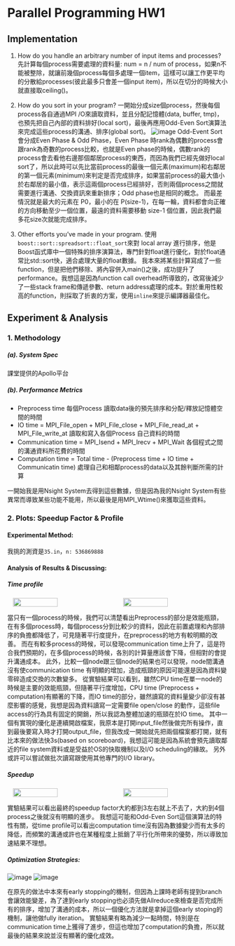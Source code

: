 # Parallel Programming HW1

## Implementation
1. How do you handle an arbitrary number of input items and processes?
先計算每個process需要處理的資料量: num = n / num of process，如果n不能被整除，就讓前幾個process每個多處理一個item，這樣可以讓工作更平均的分散給processes(彼此最多只會差一個input item)，所以在切分的時候大小就直接取ceiling()。

2. How do you sort in your program?
一開始分成size個process，然後每個process各自通過MPI /O來讀取資料，並且分配記憶體(data, buffer, tmp)，也預先把自己內部的資料排好(local sort)，最後再應用Odd-Even Sort演算法來完成這些process的溝通、排序(global sort)。 
![image](https://hackmd.io/_uploads/Byg9AWhlJl.png)
Odd-Event Sort 會分成Even Phase & Odd Phase，Even Phase 時rank為偶數的process會跟rank為奇數的process比較，也就是Even phase的時候，偶數rank的process會去看他右邊那個鄰居process的東西，而因為我們已經先做好local sort了，所以此時可以先比當前process的最後一個元素(maximum)和右鄰居的第一個元素(minimum)來判定是否完成排序，如果當前process的最大值小於右鄰居的最小值，表示這兩個process已經排好，否則兩個process之間就需要進行溝通、交換資訊來重新排序；Odd phase也是相同的概念。
而最差情況就是最大的元素在 P0，最小的在 P(size-1)，在每一輪，資料都會向正確的方向移動至少一個位置，最遠的資料需要移動 size-1 個位置，因此我們最多花size次就能完成排序。

3. Other efforts you’ve made in your program.
使用`boost::sort::spreadsort::float_sort`來對 local array 進行排序，他是Boost函式庫中一個特殊的排序演算法，專門針對float進行優化，對於float通常比std::sort快，適合處理大量的float數據。
我本來將某些計算寫成了一些function，但是把他們移除、將內容併入main()之後，成功提升了performance。我想這是因為function call overhead所導致的，改寫後減少了一些stack frame和傳遞參數、return address處理的成本。對於重用性較高的function，則採取了折衷的方案，使用`inline`來提示編譯器最佳化。

## Experiment & Analysis
### 1. Methodology
##### (a). System Spec
課堂提供的Apollo平台
##### (b). Performance Metrics
- Preprocess time 每個Process 讀取data後的預先排序和分配/釋放記憶體空間的時間 
- IO time = MPI_File_open + MPI_File_close + MPI_File_read_at + MPI_File_write_at 讀取和寫入各個Process 自己資料的時間
- Communication time = MPI_Isend + MPI_Irecv + MPI_Wait 各個程式之間的溝通資料所花費的時間
- Computation time = Total time - (Preprocess time + IO time + Communicatin time) 處理自己和相鄰process的data以及其餘判斷所需的計算

一開始我是用Nsight System去得到這些數據，但是因為我的Nsight System有些異常而導致某些功能不能用，所以最後是用MPI_Wtime()來獲取這些資料。
### 2. Plots: Speedup Factor & Profile
#### Experimental Method: 
我挑的測資是`35.in`，`n: 536869888`
#### Analysis of Results & Discussing:
##### Time profile
<div style="display: flex; justify-content: space-around;">
    <img src="https://hackmd.io/_uploads/r1V1Yehxyx.png" width="45%">
    <img src="https://hackmd.io/_uploads/HyVltlngyl.png" width="45%">
</div>

當只有一個process的時候，我們可以清楚看出Preprocess的部分是效能瓶頸，在有多個process時，每個process分到比較少的資料，因此在前置處理和內部排序的負擔都降低了，可見隨著平行度提升，在preprocess的地方有較明顯的改善。
而在有較多process的時候，可以發現communication time上升了，這是符合我們預期的，在多個process的時候，各別的計算量應該會下降，但相對的會提升溝通成本。
此外，比較一個node跟三個node的結果也可以發現，node間溝通沒有使communication time 有明顯的增加，造成瓶頸的原因可能還是因為資料變零碎造成交換的次數變多。 
從實驗結果可以看到，雖然CPU time在單一node的時候是主要的效能瓶頸，但隨著平行度增加，CPU time (Preprocess + computation)有顯著的下降，而IO time的部分，雖然讀寫的資料量變少卻沒有甚麼影響的感覺，我想是因為資料讀寫一定需要file open/close 的動作，這些file access的行為具有固定的開銷，所以我認為整體加速的瓶頸在於IO time。
其中一個有實現的優化是連續開啟檔案，我原本是打開input_file然後做完所有操作，直到最後要寫入時才打開output_file，但我改成一開始就先把兩個檔案都打開，就有比本來的做法快3s(based on scoreboard)，我想這可能是因為系統會預先讀取鄰近的file system資料或是受益於OS的快取機制以及I/O scheduling的緣故。
另外或許可以嘗試做批次讀寫跟使用其他專門的I/O library。

##### Speedup
<div style="display: flex; justify-content: space-around; margin-top: 10px;">
    <img src="https://hackmd.io/_uploads/rkkXtghx1l.png" width="45%">
    <img src="https://hackmd.io/_uploads/SyUmtghgJl.png" width="45%">
</div>

實驗結果可以看出最終的speedup factor大約都到3左右就上不去了，大約到4個process之後就沒有明顯的進步。
我想這可能和Odd-Even Sort這個演算法的特性有關，從time profile可以看出computation time沒有因為數據變少而有太多的降低，而頻繁的溝通或許也在某種程度上抵銷了平行化所帶來的優勢，所以導致加速結果不理想。

##### Optimization Strategies:
![image](https://hackmd.io/_uploads/rkmybWhe1e.png)
![image](https://hackmd.io/_uploads/r1Wx-Wne1g.png)

在原先的做法中本來有early stopping的機制，但因為上課時老師有提到branch會讓效能變差，為了達到early stopping也必須先做Allreduce來檢查是否完成所有的排序，增加了溝通的成本，所以一個優化方法就是拿掉這個early stoping的機制，讓他做fully iteration。
實驗結果有略為減少一點時間，特別是在communication time上獲得了進步，但這也增加了computation的負擔，所以就最後的結果來說並沒有顯著的優化成效。
